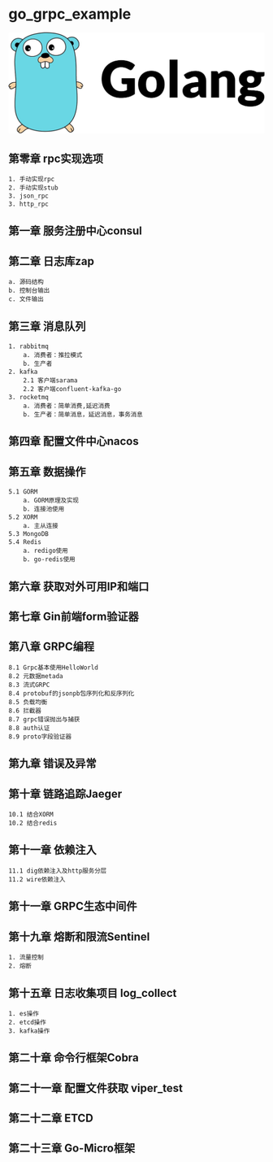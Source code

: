 # go_grpc_example
![grpc](./img/golang.jpeg)
## 第零章 rpc实现选项
    1. 手动实现rpc
    2. 手动实现stub
    3. json_rpc
    3. http_rpc
## 第一章 服务注册中心consul
## 第二章 日志库zap
    a. 源码结构
    b. 控制台输出
    c. 文件输出
## 第三章 消息队列
    1. rabbitmq
        a. 消费者：推拉模式
        b. 生产者
    2. kafka
        2.1 客户端sarama
        2.2 客户端confluent-kafka-go
    3. rocketmq
        a. 消费者：简单消费,延迟消费
        b. 生产者：简单消息，延迟消息，事务消息
## 第四章 配置文件中心nacos
## 第五章 数据操作
    5.1 GORM
        a. GORM原理及实现 
        b. 连接池使用
    5.2 XORM
        a. 主从连接
    5.3 MongoDB
    5.4 Redis
        a. redigo使用
        b. go-redis使用
## 第六章 获取对外可用IP和端口
## 第七章 Gin前端form验证器
## 第八章 GRPC编程 
    8.1 Grpc基本使用HelloWorld
    8.2 元数据metada
    8.3 流式GRPC
    8.4 protobuf的jsonpb包序列化和反序列化
    8.5 负载均衡 
    8.6 拦截器 
    8.7 grpc错误抛出与捕获 
    8.8 auth认证 
    8.9 proto字段验证器 
## 第九章 错误及异常
## 第十章 链路追踪Jaeger
    10.1 结合XORM
    10.2 结合redis
## 第十一章 依赖注入
    11.1 dig依赖注入及http服务分层
    11.2 wire依赖注入
## 第十一章 GRPC生态中间件
## 第十九章 熔断和限流Sentinel
    1. 流量控制
    2. 熔断
## 第十五章 日志收集项目 log_collect
    1. es操作
    2. etcd操作
    3. kafka操作
## 第二十章 命令行框架Cobra  
## 第二十一章 配置文件获取 viper_test
## 第二十二章 ETCD
## 第二十三章 Go-Micro框架 




